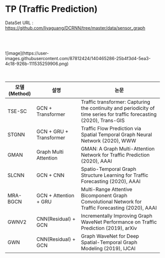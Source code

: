 # TP (Traffic Prediction)

DataSet URL : https://github.com/liyaguang/DCRNN/tree/master/data/sensor_graph

</br>
</br>
</br>
![image](https://user-images.githubusercontent.com/87812424/140465286-25b4f3d4-5ea3-4c18-926b-111535259906.png)

</br>
</br>
</br>
<table>
    <thead>
        <tr>
            <th colspan=3>모델(Method)</th>
            <th>설명</th>
            <th>논문</th>
        </tr>
    </thead>
    <tbody>
        <tr>
            <td colspan=3>TSE-SC</td>
            <td>GCN + Transformer</td>
            <td>Traffic transformer: Capturing the continuity and periodicity of time series for traffic forecasting (2020), Trans-GIS</td>
        </tr>
        <tr>
            <td colspan=3>STGNN</td>
            <td>GCN + GRU + Transformer</td>
            <td>Traffic Flow Prediction via Spatial Temporal Graph Neural Network (2020), WWW</td>
        </tr>
        <tr>
            <td colspan=3>GMAN</td>
            <td>Graph Multi Attention</td>
            <td>GMAN: A Graph Multi-Attention Network for Traffic Prediction (2020), AAAI</td>
        </tr>
        <tr>
            <td colspan=3>SLCNN</td>
            <td>GCN + CNN</td>
            <td>Spatio-Temporal Graph Structure Learning for Traffic Forecasting (2020), AAAI</td>
        </tr>
        <tr>
            <td colspan=3>MRA-BGCN</td>
            <td>GCN + Attention + GRU</td>
            <td>Multi-Range Attentive Bicomponent Graph Convolutional Network for Traffic Forecasting (2020), AAAI</td>
        </tr>
        <tr>
            <td colspan=3>GWNV2</td>
            <td>CNN(Residual) + GCN</td>
            <td>Incrementally Improving Graph WaveNet Performance on Traffic Prediction (2019), arXiv</td>
        </tr>
        <tr>
            <td colspan=3>GWN</td>
            <td>CNN(Residual) + GCN</td>
            <td>Graph WaveNet for Deep Spatial-Temporal Graph Modeling (2019), IJCAI</td>
        </tr>
    </tbody>
</table>
